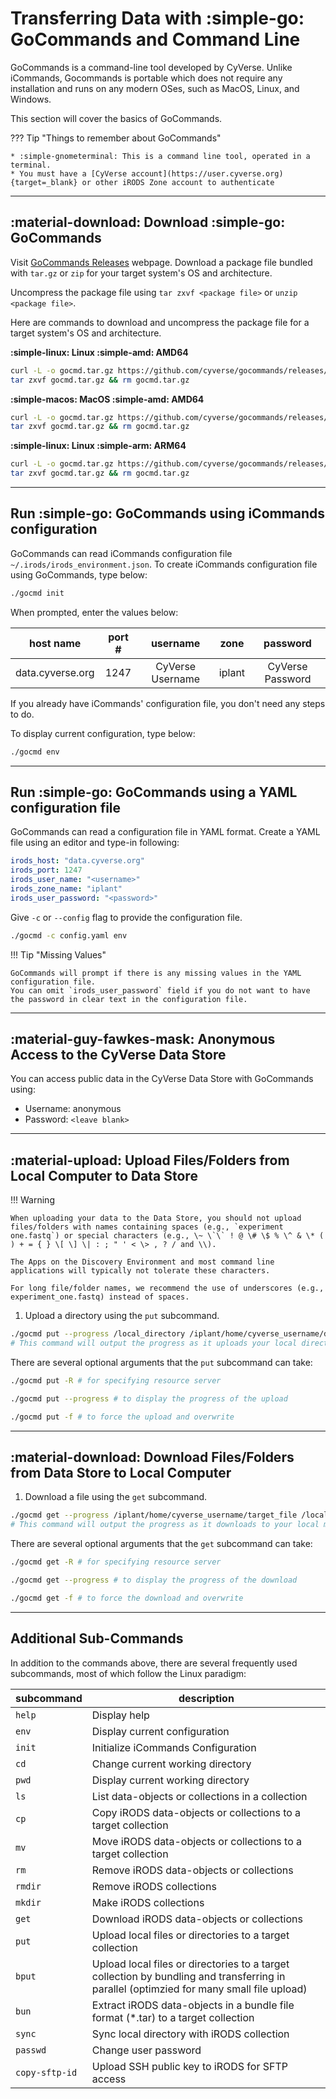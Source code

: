 # Transferring Data with :simple-go: GoCommands and Command Line

GoCommands is a command-line tool developed by CyVerse. Unlike iCommands, Gocommands is portable which does not require any installation and runs on any modern OSes, such as MacOS, Linux, and Windows.

This section will cover the basics of GoCommands.

??? Tip "Things to remember about GoCommands"

    * :simple-gnometerminal: This is a command line tool, operated in a terminal.
    * You must have a [CyVerse account](https://user.cyverse.org){target=_blank} or other iRODS Zone account to authenticate

------------------------------------------------------------------------

## :material-download: Download :simple-go: GoCommands

Visit [GoCommands Releases](https://github.com/cyverse/gocommands/releases) webpage. Download a package file bundled with `tar.gz` or `zip` for your target system's OS and architecture. 

Uncompress the package file using `tar zxvf <package file>` or `unzip <package file>`.

Here are commands to download and uncompress the package file for a target system's OS and architecture.

**:simple-linux: Linux :simple-amd: AMD64**

``` bash
curl -L -o gocmd.tar.gz https://github.com/cyverse/gocommands/releases/download/v0.4.9/gocmd-v0.4.9-linux-amd64.tar.gz && \
tar zxvf gocmd.tar.gz && rm gocmd.tar.gz
```

**:simple-macos: MacOS :simple-amd: AMD64**

``` bash
curl -L -o gocmd.tar.gz https://github.com/cyverse/gocommands/releases/download/v0.4.9/gocmd-v0.4.9-darwin-amd64.tar.gz && \
tar zxvf gocmd.tar.gz && rm gocmd.tar.gz
```

**:simple-linux: Linux :simple-arm: ARM64**

``` bash
curl -L -o gocmd.tar.gz https://github.com/cyverse/gocommands/releases/download/v0.4.9/gocmd-v0.4.9-linux-arm64.tar.gz && \
tar zxvf gocmd.tar.gz && rm gocmd.tar.gz
```

------------------------------------------------------------------------

## Run :simple-go: GoCommands using iCommands configuration

GoCommands can read iCommands configuration file `~/.irods/irods_environment.json`. To create iCommands configuration file using GoCommands, type below:

``` bash
./gocmd init
```

When prompted, enter the values below:

  | host name | port # | username | zone | password |
  |:---------:|:------:|:--------:|:----:|:--------:|
  | data.cyverse.org | 1247| CyVerse Username | iplant | CyVerse Password |

If you already have iCommands' configuration file, you don't need any steps to do. 

To display current configuration, type below:

``` bash
./gocmd env
```

------------------------------------------------------------------------

## Run :simple-go: GoCommands using a YAML configuration file

GoCommands can read a configuration file in YAML format. Create a YAML file using an editor and type-in following:

``` yaml
irods_host: "data.cyverse.org"
irods_port: 1247
irods_user_name: "<username>"
irods_zone_name: "iplant"
irods_user_password: "<password>"
```

Give `-c` or `--config` flag to provide the configuration file.

``` bash
./gocmd -c config.yaml env
```

!!! Tip "Missing Values"

    GoCommands will prompt if there is any missing values in the YAML configuration file. 
    You can omit `irods_user_password` field if you do not want to have the password in clear text in the configuration file.

------------------------------------------------------------------------

## :material-guy-fawkes-mask: Anonymous Access to the CyVerse Data Store

You can access public data in the CyVerse Data Store with GoCommands using:

-   Username: anonymous
-   Password: `<leave blank>`

------------------------------------------------------------------------

## :material-upload: Upload Files/Folders from Local Computer to Data Store

!!! Warning

    When uploading your data to the Data Store, you should not upload files/folders with names containing spaces (e.g., `experiment one.fastq`) or special characters (e.g., \~ \`\` ! @ \# \$ % \^ & \* ( ) + = { } \[ \] \| : ; " ' < \> , ? / and \\). 
    
    The Apps on the Discovery Environment and most command line applications will typically not tolerate these characters. 
    
    For long file/folder names, we recommend the use of underscores (e.g., experiment_one.fastq) instead of spaces.

1.  Upload a directory using the `put` subcommand.

``` bash
./gocmd put --progress /local_directory /iplant/home/cyverse_username/destination_folder
# This command will output the progress as it uploads your local directory
```

There are several optional arguments that the `put` subcommand can take:

``` bash
./gocmd put -R # for specifying resource server

./gocmd put --progress # to display the progress of the upload

./gocmd put -f # to force the upload and overwrite
```

------------------------------------------------------------------------

## :material-download: Download Files/Folders from Data Store to Local Computer

1.  Download a file using the `get` subcommand.

``` bash
./gocmd get --progress /iplant/home/cyverse_username/target_file /local_destination
# This command will output the progress as it downloads to your local machine
```

There are several optional arguments that the `get` subcommand can take:

``` bash
./gocmd get -R # for specifying resource server

./gocmd get --progress # to display the progress of the download

./gocmd get -f # to force the download and overwrite
```

------------------------------------------------------------------------

## Additional Sub-Commands

In addition to the commands above, there are several frequently used
subcommands, most of which follow the Linux paradigm:

  | subcommand | description |
  |---------|------------------------|
  | `help` | Display help |
  | `env` | Display current configuration |
  | `init` | Initialize iCommands Configuration | 
  | `cd` | Change current working directory | 
  | `pwd` | Display current working directory | 
  | `ls` | List data-objects or collections in a collection |
  | `cp` | Copy iRODS data-objects or collections to a target collection |
  | `mv` | Move iRODS data-objects or collections to a target collection |
  | `rm` | Remove iRODS data-objects or collections |
  | `rmdir` | Remove iRODS collections |
  | `mkdir` | Make iRODS collections |
  | `get` | Download iRODS data-objects or collections |
  | `put` | Upload local files or directories to a target collection |
  | `bput` | Upload local files or directories to a target collection by bundling and transferring in parallel (optimzied for many small file upload) |
  | `bun` | Extract iRODS data-objects in a bundle file format (*.tar) to a target collection |
  | `sync` | Sync local directory with iRODS collection |
  | `passwd` | Change user password |
  | `copy-sftp-id` | Upload SSH public key to iRODS for SFTP access |

